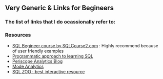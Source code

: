 ## Very Generic & Links for Begineers

### The list of links that I do ocassionally refer to:


### Resources


* [SQL Begineer course by SQLCourse2.com](http://www.sqlcourse2.com/) : Highly recommend because of user friendly examples
* [Programmatic approach to learning SQL](https://www.programmerinterview.com/index.php/database-sql/introduction/)
* [Periscope Analytics Blog](https://www.periscopedata.com/blog/)
* [Mode Analytics](https://mode.com/sql-tutorial/introduction-to-sql/)
* [SQL ZOO : best interactive resource](https://sqlzoo.net/)
